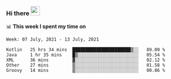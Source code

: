### Hi there <a href="https://www.gautamkrishnar.com/"><img src="https://media.giphy.com/media/hvRJCLFzcasrR4ia7z/giphy.gif" width="25px"></a>

📊 **This week I spent my time on**

<!--START_SECTION:waka-->
```text
Week: 07 July, 2021 - 13 July, 2021

Kotlin   25 hrs 34 mins  ██████████████████████▒░░   89.09 % 
Java     1 hr 35 mins    █▒░░░░░░░░░░░░░░░░░░░░░░░   05.54 % 
XML      36 mins         ▓░░░░░░░░░░░░░░░░░░░░░░░░   02.12 % 
Other    27 mins         ▒░░░░░░░░░░░░░░░░░░░░░░░░   01.58 % 
Groovy   14 mins         ▒░░░░░░░░░░░░░░░░░░░░░░░░   00.86 % 
```
<!--END_SECTION:waka-->
